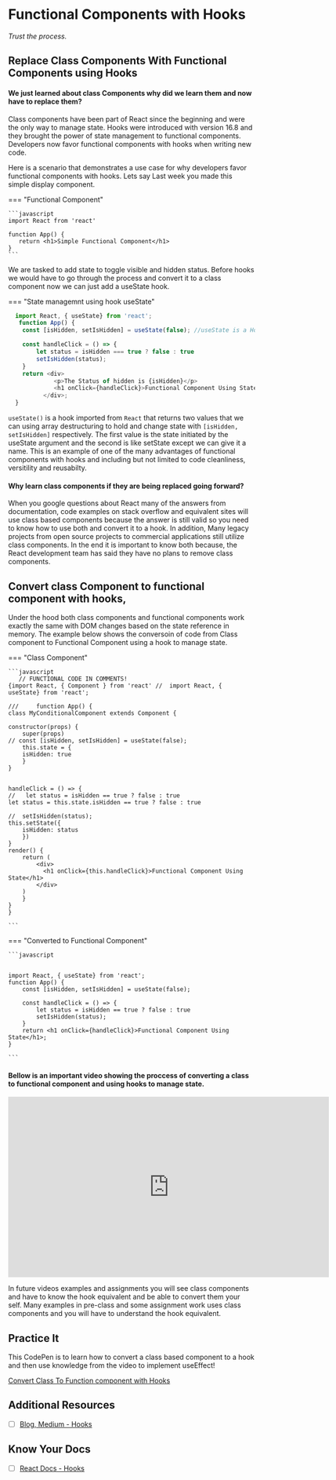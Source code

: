 # Functional Components with Hooks

*Trust the process.*

## Replace Class Components With Functional Components using Hooks

#### We just learned about class Components why did we learn them and now have to replace them? 
Class components have been part of React since the beginning and were the only way to manage state. Hooks were introduced with version 16.8 and they brought the power of state management to functional components. Developers now favor functional components with hooks when writing new code.    

Here is a scenario that demonstrates a use case for why developers favor functional components with hooks. Lets say Last week you made this simple display component.

=== "Functional Component"

    ```javascript
    import React from 'react'

    function App() {
       return <h1>Simple Functional Component</h1>
    }
    ```

 We are tasked to add state to toggle visible and hidden status. Before hooks we would have to go through the process and convert it to a class component now we can just add a useState hook.   
       
=== "State managemnt using hook useState"

```javascript
  import React, { useState} from 'react';
   function App() {
    const [isHidden, setIsHidden] = useState(false); //useState is a Hook

    const handleClick = () => {
        let status = isHidden === true ? false : true
        setIsHidden(status);
    }
    return <div>
             <p>The Status of hidden is {isHidden}</p>
             <h1 onClick={handleClick}>Functional Component Using State</h1>
          </div>;
  }
```
 `useState()` is a hook imported from `React` that returns two values that we can using array destructuring to hold and change state with `[isHidden, setIsHidden]` respectively. The first value is the state initiated by the useState argument and the second is like setState except we can give it a name. This is an example of one of the many advantages of functional components with hooks and including but not limited to code cleanliness, versitility and reusabilty.


#### Why learn class components if they are being replaced going forward?
When you google questions about React many of the answers from documentation, code examples on stack overflow and equivalent sites will use class based components because the answer is still valid so you need to know how to use both and convert it to a hook. In addition, Many legacy projects from open source projects to commercial applications still utilize class components. In the end it is important to know both because, the React development team has said they have no plans to remove class components.

## Convert class Component to functional component with hooks, 
Under the hood both class components and functional components work exactly the same with DOM changes based on the state reference in memory. The example below shows the conversoin of code from Class component to Functional Component using a hook to manage state.

=== "Class Component"

    ```javascript
       // FUNCTIONAL CODE IN COMMENTS!
    {import React, { Component } from 'react' //  import React, { useState} from 'react';

    ///     function App() {
    class MyConditionalComponent extends Component {
     
    constructor(props) {
        super(props)
    // const [isHidden, setIsHidden] = useState(false);
        this.state = {
        isHidden: true
        } 
    }


    handleClick = () => {
    //   let status = isHidden == true ? false : true
    let status = this.state.isHidden == true ? false : true

    //  setIsHidden(status);
    this.setState({
        isHidden: status
        })
    }
    render() {
        return (
            <div>
              <h1 onClick={this.handleClick}>Functional Component Using State</h1>
            </div>
        )
        }
    }
    }
        
    ```

=== "Converted to Functional Component"

    ```javascript
    

    import React, { useState} from 'react';
    function App() {
        const [isHidden, setIsHidden] = useState(false);

        const handleClick = () => {
            let status = isHidden == true ? false : true
            setIsHidden(status);
        }
        return <h1 onClick={handleClick}>Functional Component Using State</h1>;
    }
        
    ```

#### Bellow is an important video showing the proccess of converting a class to functional component and using hooks to manage state.

<iframe src="https://player.vimeo.com/video/491877736" width="655" height="368"  frameborder="0" allow="autoplay; fullscreen" allowfullscreen></iframe>

<!-- ! VIDEO:
	Show converting a class component step by step to a hook (use ComponentDidMount and beer 	app api)
	show a dummy component needing to use state and not having to change it to  a class just add    	makes it usefull to easily add state (in the past we had to change the entire component to class          	component)
	Show how hooks work
	passing props
	changing state
	 useEffect dependencies -->

In future videos examples and assignments you will see class components and have to know the hook equivalent and be able to  convert them your self. Many examples in pre-class and some assignment work uses class components and you will have to understand the hook equivalent.

## Practice It

This CodePen is to learn how to convert a class based component to a hook and then use knowledge from the video to implement useEffect!

[Convert Class To Function component with Hooks](https://codepen.io/instructorkc/pen/yLvpYjP?editors=1111)

## Additional Resources
- [ ] [Blog, Medium - Hooks](hhttps://medium.com/@dan_abramov/making-sense-of-react-hooks-fdbde8803889ttps://medium.com/better-programming/4-ways-to-conditionally-render-in-react-3785fb5e5013)

## Know Your Docs

- [ ] [React Docs - Hooks](https://reactjs.org/docs/hooks-intro.html)

